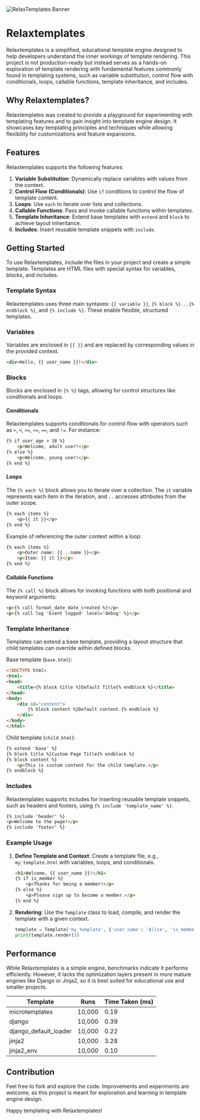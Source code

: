 ![RelaxTemplates Banner](https://ravikisha.github.io/assets/relaxtemplates.jpg)

# Relaxtemplates

Relaxtemplates is a simplified, educational template engine designed to help developers understand the inner workings of template rendering. This project is not production-ready but instead serves as a hands-on exploration of template rendering with fundamental features commonly found in templating systems, such as variable substitution, control flow with conditionals, loops, callable functions, template inheritance, and includes.

## Why Relaxtemplates?

Relaxtemplates was created to provide a playground for experimenting with templating features and to gain insight into template engine design. It showcases key templating principles and techniques while allowing flexibility for customizations and feature expansions.

## Features

Relaxtemplates supports the following features:

1. **Variable Substitution**: Dynamically replace variables with values from the context.
2. **Control Flow (Conditionals)**: Use `if` conditions to control the flow of template content.
3. **Loops**: Use `each` to iterate over lists and collections.
4. **Callable Functions**: Pass and invoke callable functions within templates.
5. **Template Inheritance**: Extend base templates with `extend` and `block` to achieve layout inheritance.
6. **Includes**: Insert reusable template snippets with `include`.

## Getting Started

To use Relaxtemplates, include the files in your project and create a simple template. Templates are HTML files with special syntax for variables, blocks, and includes.

### Template Syntax

Relaxtemplates uses three main syntaxes: `{{ variable }}`, `{% block %}...{% endblock %}`, and `{% include %}`. These enable flexible, structured templates.

### Variables

Variables are enclosed in `{{ }}` and are replaced by corresponding values in the provided context.

```html
<div>Hello, {{ user_name }}!</div>
```

### Blocks

Blocks are enclosed in `{% %}` tags, allowing for control structures like conditionals and loops. 

#### Conditionals

Relaxtemplates supports conditionals for control flow with operators such as `>`, `<`, `>=`, `<=`, `==`, and `!=`. For instance:

```html
{% if user_age > 18 %}
    <p>Welcome, adult user!</p>
{% else %}
    <p>Welcome, young user!</p>
{% end %}
```

#### Loops

The `{% each %}` block allows you to iterate over a collection. The `it` variable represents each item in the iteration, and `..` accesses attributes from the outer scope.

```html
{% each items %}
    <p>{{ it }}</p>
{% end %}
```

Example of referencing the outer context within a loop:

```html
{% each items %}
    <p>Outer name: {{ ..name }}</p>
    <p>Item: {{ it }}</p>
{% end %}
```

#### Callable Functions

The `{% call %}` block allows for invoking functions with both positional and keyword arguments:

```html
<p>{% call format_date date_created %}</p>
<p>{% call log 'Event logged' level='debug' %}</p>
```

### Template Inheritance

Templates can extend a base template, providing a layout structure that child templates can override within defined blocks.

Base template (`base.html`):
```html
<!DOCTYPE html>
<html>
<head>
    <title>{% block title %}Default Title{% endblock %}</title>
</head>
<body>
    <div id="content">
        {% block content %}Default content.{% endblock %}
    </div>
</body>
</html>
```

Child template (`child.html`):
```html
{% extend 'base' %}
{% block title %}Custom Page Title{% endblock %}
{% block content %}
    <p>This is custom content for the child template.</p>
{% endblock %}
```

### Includes

Relaxtemplates supports includes for inserting reusable template snippets, such as headers and footers, using `{% include 'template_name' %}`.

```html
{% include 'header' %}
<p>Welcome to the page!</p>
{% include 'footer' %}
```

### Example Usage

1. **Define Template and Context**:
   Create a template file, e.g., `my_template.html` with variables, loops, and conditionals.

   ```html
   <h1>Welcome, {{ user_name }}!</h1>
   {% if is_member %}
       <p>Thanks for being a member!</p>
   {% else %}
       <p>Please sign up to become a member.</p>
   {% end %}
   ```

2. **Rendering**:
   Use the `Template` class to load, compile, and render the template with a given context.

   ```python
   template = Template('my_template', {'user_name': 'Alice', 'is_member': True})
   print(template.render())
   ```

## Performance

While Relaxtemplates is a simple engine, benchmarks indicate it performs efficiently. However, it lacks the optimization layers present in more mature engines like Django or Jinja2, so it is best suited for educational use and smaller projects.

| Template                | Runs       | Time Taken (ms) |
|------------------------|------------|-----------------|
| microtemplates         | 10,000     | 0.19            |
| django                 | 10,000     | 0.39            |
| django_default_loader  | 10,000     | 0.22            |
| jinja2                 | 10,000     | 3.28            |
| jinja2_env             | 10,000     | 0.10            |


## Contribution

Feel free to fork and explore the code. Improvements and experiments are welcome, as this project is meant for exploration and learning in template engine design.

Happy templating with Relaxtemplates!